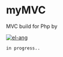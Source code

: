 # myMVC
MVC build for Php by

<div width="48" height="48" border-radius="50%">

[![el-ang](https://avatars.githubusercontent.com/u/64268522?v=4&s=48)](https://github.com/el-ang "el-ang")

</div>

`in progress..`